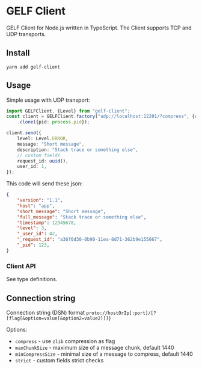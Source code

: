 # GELF Client

GELF Client for Node.js written in TypeScript.
The Client supports TCP and UDP transports.

## Install

`yarn add gelf-client`

## Usage

Simple usage with UDP transport:

```typescript
import GELFClient, {Level} from "gelf-client";
const client = GELFClient.factory("udp://localhost:12201/?compress", {app: "app"})
    .clone({pid: process.pid});

client.send({
    level: Level.ERROR,
    message: "Short message",
    description: "Stack trace or something else",
    // custom fields
    request_id: uuid(),
    user_id: 1,
});
```

This code will send these json:

```json
{
    "version": "1.1",
    "host": "app",
    "short_message": "Short message",
    "full_message": "Stack trace or something else",
    "timestamp": 12345678,
    "level": 3,
    "_user_id": 42,
    "_request_id": "a36f0d30-0b90-11ea-8d71-362b9e155667",
    "_pid": 123,
}
``` 

### Client API

See type definitions.

## Connection string

Connection string (DSN) format `proto://hostOrIp[:port]/[?[flag[&option=value[&option2=value2]]]}`

Options:

 * `compress` - use `zlib` compression as flag
 * `maxChunkSize` - maximum size of a message chunk, default 1440
 * `minCompressSize` - minimal size of a message to compress, default 1440
 * `strict` - custom fields strict checks
